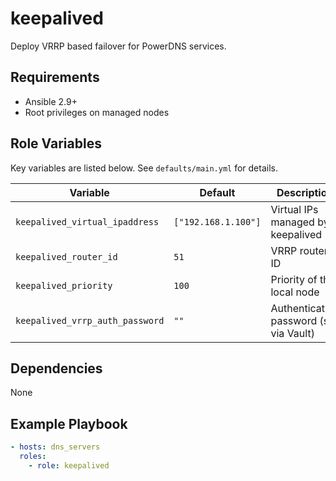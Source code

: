 # keepalived

Deploy VRRP based failover for PowerDNS services.

## Requirements
- Ansible 2.9+
- Root privileges on managed nodes

## Role Variables
Key variables are listed below. See `defaults/main.yml` for details.

| Variable | Default | Description |
|----------|---------|-------------|
| `keepalived_virtual_ipaddress` | `["192.168.1.100"]` | Virtual IPs managed by keepalived |
| `keepalived_router_id` | `51` | VRRP router ID |
| `keepalived_priority` | `100` | Priority of the local node |
| `keepalived_vrrp_auth_password` | `""` | Authentication password (set via Vault) |

## Dependencies
None

## Example Playbook
```yaml
- hosts: dns_servers
  roles:
    - role: keepalived
```
